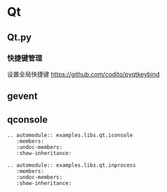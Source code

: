 
# Qt

## Qt.py

### 快捷键管理

设置全局快捷键
https://github.com/codito/pyqtkeybind

## gevent


## qconsole
```eval_rst
.. automodule:: examples.libs.qt.iconsole
   :members:
   :undoc-members:
   :show-inheritance:
```
```eval_rst
.. automodule:: examples.libs.qt.inprocess
   :members:
   :undoc-members:
   :show-inheritance:
```